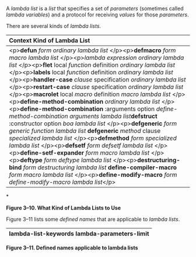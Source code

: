  

A *lambda list* is a *list* that specifies a set of *parameters* (sometimes called *lambda variables*) and a protocol for receiving *values* for those *parameters*. 

There are several kinds of *lambda lists*. 

|**Context Kind of Lambda List**|
| :- |
|\<p\>**defun** *form ordinary lambda list* \</p\>\<p\>**defmacro** *form macro lambda list* \</p\>\<p\>*lambda expression ordinary lambda list* \</p\>\<p\>**flet** local *function* definition *ordinary lambda list* \</p\>\<p\>**labels** local *function* definition *ordinary lambda list* \</p\>\<p\>**handler-case** *clause* specification *ordinary lambda list* \</p\>\<p\>**restart-case** *clause* specification *ordinary lambda list* \</p\>\<p\>**macrolet** local *macro* definition *macro lambda list* \</p\>\<p\>**define-method-combination** *ordinary lambda list* \</p\>\<p\>**define-method-combination** :arguments option *define-method-combination arguments lambda list***defstruct** :constructor option *boa lambda list* \</p\>\<p\>**defgeneric** *form generic function lambda list* **defgeneric** *method* clause *specialized lambda list* \</p\>\<p\>**defmethod** *form specialized lambda list* \</p\>\<p\>**defsetf** *form defsetf lambda list* \</p\>\<p\>**define-setf-expander** *form macro lambda list* \</p\>\<p\>**deftype** *form deftype lambda list* \</p\>\<p\>**destructuring-bind** *form destructuring lambda list* **define-compiler-macro** *form macro lambda list* \</p\>\<p\>**define-modify-macro** *form define-modify-macro lambda list*\</p\>|


\* 

**Figure 3–10. What Kind of Lambda Lists to Use** 

Figure 3–11 lists some *defined names* that are applicable to *lambda lists*. 

|**lambda-list-keywords lambda-parameters-limit**|
| :- |


**Figure 3–11. Defined names applicable to lambda lists** 

